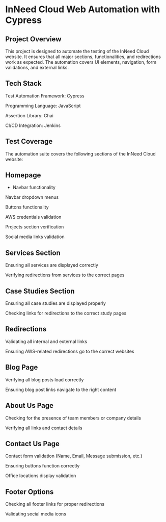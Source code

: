 # InNeed Cloud Web Automation with Cypress

## Project Overview

This project is designed to automate the testing of the InNeed Cloud website. It ensures that all major sections, functionalities, and redirections work as expected. The automation covers UI elements, navigation, form validations, and external links.

## Tech Stack

Test Automation Framework: Cypress 

Programming Language: JavaScript 

Assertion Library: Chai 

CI/CD Integration:  Jenkins 

## Test Coverage

The automation suite covers the following sections of the InNeed Cloud website:

## Homepage

- Navbar functionality

Navbar dropdown menus

Buttons functionality

AWS credentials validation

Projects section verification

Social media links validation

## Services Section

Ensuring all services are displayed correctly

Verifying redirections from services to the correct pages

## Case Studies Section

Ensuring all case studies are displayed properly

Checking links for redirections to the correct study pages

## Redirections

Validating all internal and external links

Ensuring AWS-related redirections go to the correct websites

## Blog Page

Verifying all blog posts load correctly

Ensuring blog post links navigate to the right content

## About Us Page

Checking for the presence of team members or company details

Verifying all links and contact details

## Contact Us Page

Contact form validation (Name, Email, Message submission, etc.)

Ensuring buttons function correctly

Office locations display validation

## Footer Options

Checking all footer links for proper redirections

Validating social media icons